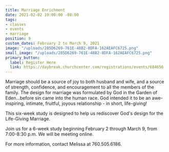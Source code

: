 ```yaml
---
title: Marriage Enrichment
date: 2021-02-02 19:00:00 -08:00
tags:
- classes
- events
- marriage
position: 9
custom_dates: February 2 to March 9, 2021
image: "/uploads/285D6269-761E-48B2-8DFA-162AEAFC6725.png"
small_image: "/uploads/285D6269-761E-48B2-8DFA-162AEAFC6725.png"
primary_button:
  label: Register Here
  link: https://daybreak.churchcenter.com/registrations/events/684656
---
```


Marriage should be a source of joy to both husband and wife, and a source of strength, confidence, and encouragement to all the members of the family. The design for marriage was formulated by God in the Garden of Eden...before sin came into the human race. God intended it to be an awe-inspiring, intimate, fruitful, joyous relationship - in short, life-giving!

This six-week study is designed to help us rediscover God's design for the Life-Giving Marriage.

Join us for a 6-week study beginning February 2 through March 9, from 7:00-8:30 p.m. We will be meeting online.

For more information, contact Melissa at 760.505.6186.